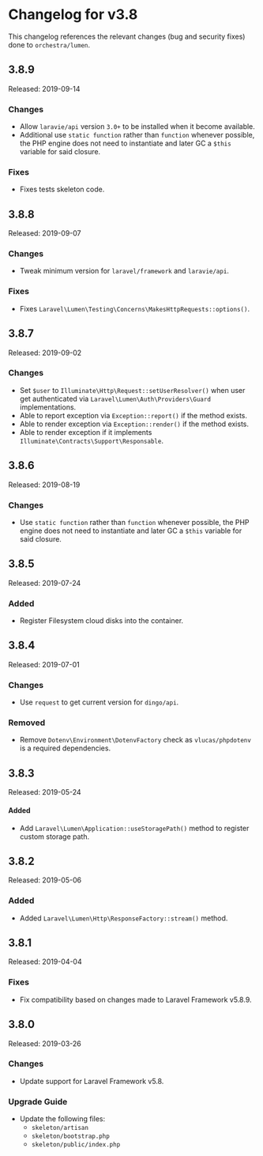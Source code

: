 # Changelog for v3.8

This changelog references the relevant changes (bug and security fixes) done to `orchestra/lumen`.

## 3.8.9

Released: 2019-09-14

### Changes

* Allow `laravie/api` version `3.0+` to be installed when it become available.
* Additional use `static function` rather than `function` whenever possible, the PHP engine does not need to instantiate and later GC a `$this` variable for said closure.

### Fixes

* Fixes tests skeleton code.

## 3.8.8

Released: 2019-09-07

### Changes

* Tweak minimum version for `laravel/framework` and `laravie/api`.

### Fixes

* Fixes `Laravel\Lumen\Testing\Concerns\MakesHttpRequests::options()`.

## 3.8.7

Released: 2019-09-02

### Changes

* Set `$user` to `Illuminate\Http\Request::setUserResolver()` when user get authenticated via `Laravel\Lumen\Auth\Providers\Guard` implementations.
* Able to report exception via `Exception::report()` if the method exists.
* Able to render exception via `Exception::render()` if the method exists.
* Able to render exception if it implements `Illuminate\Contracts\Support\Responsable`.

## 3.8.6

Released: 2019-08-19

### Changes

* Use `static function` rather than `function` whenever possible, the PHP engine does not need to instantiate and later GC a `$this` variable for said closure.

## 3.8.5

Released: 2019-07-24

### Added

* Register Filesystem cloud disks into the container.

## 3.8.4

Released: 2019-07-01

### Changes

* Use `request` to get current version for `dingo/api`.

### Removed

* Remove `Dotenv\Environment\DotenvFactory` check as `vlucas/phpdotenv` is a required dependencies.

## 3.8.3

Released: 2019-05-24

#### Added

* Add `Laravel\Lumen\Application::useStoragePath()` method to register custom storage path.

## 3.8.2

Released: 2019-05-06

### Added

* Added `Laravel\Lumen\Http\ResponseFactory::stream()` method.

## 3.8.1

Released: 2019-04-04

### Fixes

* Fix compatibility based on changes made to Laravel Framework v5.8.9.

## 3.8.0

Released: 2019-03-26

### Changes

* Update support for Laravel Framework v5.8.

### Upgrade Guide

* Update the following files:
  - `skeleton/artisan`
  - `skeleton/bootstrap.php`
  - `skeleton/public/index.php`
